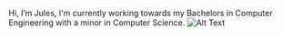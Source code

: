 Hi, I’m Jules, I'm currently working towards my Bachelors in Computer Engineering with a minor in Computer Science.
![Alt Text](https://media4.giphy.com/media/YrJp9LFIDkwms/giphy.gif?cid=ecf05e47d8hotccqio5rz3mjcvc1k8rhos1u07rn42g9rh1r&rid=giphy.gif&ct=g)
